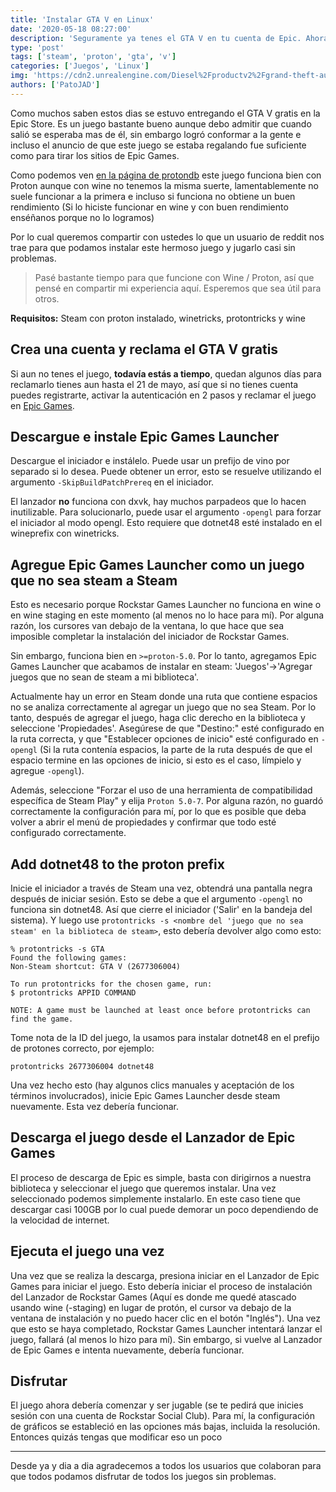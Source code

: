```yaml
---
title: 'Instalar GTA V en Linux'
date: '2020-05-18 08:27:00'
description: 'Seguramente ya tenes el GTA V en tu cuenta de Epic. Ahora toca instalarlo en Linux y ponerse a disfrutar.'
type: 'post'
tags: ['steam', 'proton', 'gta', 'v']
categories: ['Juegos', 'Linux']
img: 'https://cdn2.unrealengine.com/Diesel%2Fproductv2%2Fgrand-theft-auto-v%2Fhome%2FGTAV_EGS_Artwork_1920x1080_Hero-Carousel_V06-1920x1080-1503e4b1320d5652dd4f57466c8bcb79424b3fc0.jpg'
authors: ['PatoJAD']
---
```


Como muchos saben estos dias se estuvo entregando el GTA V gratis en la Epic Store. Es un juego bastante bueno aunque debo admitir que cuando salió se esperaba mas de él, sin embargo logró conformar a la gente e incluso el anuncio de que este juego se estaba regalando fue suficiente como para tirar los sitios de Epic Games.

Como podemos ven [en la página de protondb](https://www.protondb.com/app/271590) este juego funciona bien con Proton aunque con wine no tenemos la misma suerte, lamentablemente no suele funcionar a la primera e incluso si funciona no obtiene un buen rendimiento (Si lo hiciste funcionar en wine y con buen rendimiento enséñanos porque no lo logramos)

Por lo cual queremos compartir con ustedes lo que un usuario de reddit nos trae para que podamos instalar este hermoso juego y jugarlo casi sin problemas.

> Pasé bastante tiempo para que funcione con Wine / Proton, así que pensé en compartir mi experiencia aquí. Esperemos que sea útil para otros.

**Requisitos:** Steam con proton instalado, winetricks, protontricks y wine

## Crea una cuenta y reclama el GTA V gratis

Si aun no tenes el juego, **todavía estás a tiempo**, quedan algunos días para reclamarlo tienes aun hasta el 21 de mayo, así que si no tienes cuenta puedes registrarte, activar la autenticación en 2 pasos y reclamar el juego en [Epic Games](https://www.epicgames.com/).

## Descargue e instale Epic Games Launcher

Descargue el iniciador e instálelo. Puede usar un prefijo de vino por separado si lo desea. Puede obtener un error, esto se resuelve utilizando el argumento `-SkipBuildPatchPrereq` en el iniciador.

El lanzador **no** funciona con dxvk, hay muchos parpadeos que lo hacen inutilizable. Para solucionarlo, puede usar el argumento `-opengl` para forzar el iniciador al modo opengl. Esto requiere que dotnet48 esté instalado en el wineprefix con winetricks.

## Agregue Epic Games Launcher como un juego que no sea steam a Steam

Esto es necesario porque Rockstar Games Launcher no funciona en wine o en wine staging en este momento (al menos no lo hace para mí). Por alguna razón, los cursores van debajo de la ventana, lo que hace que sea imposible completar la instalación del iniciador de Rockstar Games.

Sin embargo, funciona bien en `>=proton-5.0`. Por lo tanto, agregamos Epic Games Launcher que acabamos de instalar en steam: 'Juegos'->'Agregar juegos que no sean de steam a mi biblioteca'.

Actualmente hay un error en Steam donde una ruta que contiene espacios no se analiza correctamente al agregar un juego que no sea Steam. Por lo tanto, después de agregar el juego, haga clic derecho en la biblioteca y seleccione 'Propiedades'. Asegúrese de que "Destino:" esté configurado en la ruta correcta, y que "Establecer opciones de inicio" esté configurado en `-opengl` (Si la ruta contenía espacios, la parte de la ruta después de que el espacio termine en las opciones de inicio, si esto es el caso, límpielo y agregue `-opengl`).

Además, seleccione "Forzar el uso de una herramienta de compatibilidad específica de Steam Play" y elija `Proton 5.0-7`. Por alguna razón, no guardó correctamente la configuración para mí, por lo que es posible que deba volver a abrir el menú de propiedades y confirmar que todo esté configurado correctamente.

## Add dotnet48 to the proton prefix

Inicie el iniciador a través de Steam una vez, obtendrá una pantalla negra después de iniciar sesión. Esto se debe a que el argumento `-opengl` no funciona sin dotnet48. Así que cierre el iniciador ('Salir' en la bandeja del sistema). Y luego use `protontricks -s <nombre del 'juego que no sea steam' en la biblioteca de steam>`, esto debería devolver algo como esto:

    % protontricks -s GTA
    Found the following games:
    Non-Steam shortcut: GTA V (2677306004)

    To run protontricks for the chosen game, run:
    $ protontricks APPID COMMAND

    NOTE: A game must be launched at least once before protontricks can find the game.

Tome nota de la ID del juego, la usamos para instalar dotnet48 en el prefijo de protones correcto, por ejemplo:

    protontricks 2677306004 dotnet48

Una vez hecho esto (hay algunos clics manuales y aceptación de los términos involucrados), inicie Epic Games Launcher desde steam nuevamente. Esta vez debería funcionar.

## Descarga el juego desde el Lanzador de Epic Games

El proceso de descarga de Epic es simple, basta con dirigirnos a nuestra biblioteca y seleccionar el juego que queremos instalar. Una vez seleccionado podemos simplemente instalarlo. En este caso tiene que descargar casi 100GB por lo cual puede demorar un poco dependiendo de la velocidad de internet.

## Ejecuta el juego una vez

Una vez que se realiza la descarga, presiona iniciar en el Lanzador de Epic Games para iniciar el juego. Esto debería iniciar el proceso de instalación del Lanzador de Rockstar Games (Aquí es donde me quedé atascado usando wine (-staging) en lugar de protón, el cursor va debajo de la ventana de instalación y no puedo hacer clic en el botón "Inglés"). Una vez que esto se haya completado, Rockstar Games Launcher intentará lanzar el juego, fallará (al menos lo hizo para mí). Sin embargo, si vuelve al Lanzador de Epic Games e intenta nuevamente, debería funcionar.

## Disfrutar

El juego ahora debería comenzar y ser jugable (se te pedirá que inicies sesión con una cuenta de Rockstar Social Club). Para mí, la configuración de gráficos se estableció en las opciones más bajas, incluida la resolución. Entonces quizás tengas que modificar eso un poco

---

Desde ya y dia a dia agradecemos a todos los usuarios que colaboran para que todos podamos disfrutar de todos los juegos sin problemas.
